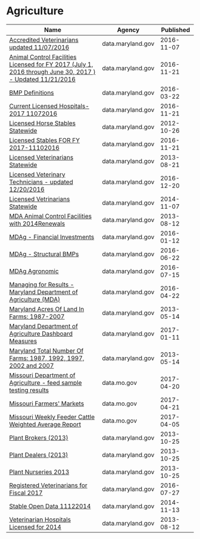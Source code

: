 # Agriculture

Name | Agency | Published
---- | ---- | ---------
[Accredited Veterinarians updated 11/07/2016](../socrata/4zej-knfm.md) | data.maryland.gov | 2016-11-07
[Animal Control Facilities Licensed for FY 2017 (July 1, 2016 through June 30, 2017 ) - Updated 11/21/2016](../socrata/7ntz-mz5d.md) | data.maryland.gov | 2016-11-21
[BMP Definitions](../socrata/rm5m-2b2j.md) | data.maryland.gov | 2016-03-22
[Current Licensed Hospitals-2017 11072016](../socrata/rq5t-wyh5.md) | data.maryland.gov | 2016-11-21
[Licensed Horse Stables Statewide](../socrata/w6ps-2idr.md) | data.maryland.gov | 2012-10-26
[Licensed Stables FOR FY 2017-11102016](../socrata/ud9e-zxcs.md) | data.maryland.gov | 2016-11-21
[Licensed Veterinarians Statewide](../socrata/57p3-3mwi.md) | data.maryland.gov | 2013-08-21
[Licensed Veterinary Technicians - updated 12/20/2016](../socrata/k5nb-gxya.md) | data.maryland.gov | 2016-12-20
[Licensed Vetrinarians Statewide](../socrata/pmz2-98jc.md) | data.maryland.gov | 2014-11-07
[MDA Animal Control Facilities with 2014Renewals](../socrata/i5tt-hvfv.md) | data.maryland.gov | 2013-08-12
[MDAg - Financial Investments](../socrata/d9cb-ur3n.md) | data.maryland.gov | 2016-01-12
[MDAg - Structural BMPs](../socrata/6xeb-v5qh.md) | data.maryland.gov | 2016-06-22
[MDAg Agronomic](../socrata/shum-gk8c.md) | data.maryland.gov | 2016-07-15
[Managing for Results - Maryland Department of Agriculture (MDA)](../socrata/85fh-5hyc.md) | data.maryland.gov | 2016-04-22
[Maryland Acres Of Land In Farms: 1987-2007](../socrata/avw9-p253.md) | data.maryland.gov | 2013-05-14
[Maryland Department of Agriculture Dashboard Measures](../socrata/c8in-uuu9.md) | data.maryland.gov | 2017-01-11
[Maryland Total Number Of Farms: 1987, 1992, 1997, 2002 and 2007](../socrata/xekf-g3h9.md) | data.maryland.gov | 2013-05-14
[Missouri Department of Agriculture - feed sample testing results](../socrata/y9w9-qkg2.md) | data.mo.gov | 2017-04-20
[Missouri Farmers' Markets](../socrata/2zg8-cta8.md) | data.mo.gov | 2017-04-21
[Missouri Weekly Feeder Cattle Weighted Average Report](../socrata/4mcy-zagg.md) | data.mo.gov | 2017-04-05
[Plant Brokers (2013)](../socrata/6vzj-smt3.md) | data.maryland.gov | 2013-10-25
[Plant Dealers (2013)](../socrata/iqwa-cdkp.md) | data.maryland.gov | 2013-10-25
[Plant Nurseries 2013](../socrata/wwcc-wmca.md) | data.maryland.gov | 2013-10-25
[Registered Veterinarians for Fiscal 2017](../socrata/guxu-ccey.md) | data.maryland.gov | 2016-07-27
[Stable Open Data 11122014](../socrata/ehcz-9ryw.md) | data.maryland.gov | 2014-11-13
[Veterinarian Hospitals Licensed for 2014](../socrata/cnpw-2a6b.md) | data.maryland.gov | 2013-08-12

